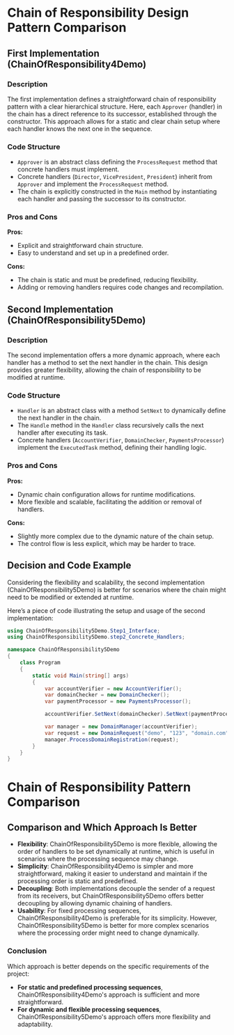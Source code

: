 # Chain of Responsibility Design Pattern Comparison

## First Implementation (ChainOfResponsibility4Demo)

### Description

The first implementation defines a straightforward chain of responsibility pattern with a clear hierarchical structure. Here, each `Approver` (handler) in the chain has a direct reference to its successor, established through the constructor. This approach allows for a static and clear chain setup where each handler knows the next one in the sequence.

### Code Structure

- `Approver` is an abstract class defining the `ProcessRequest` method that concrete handlers must implement.
- Concrete handlers (`Director`, `VicePresident`, `President`) inherit from `Approver` and implement the `ProcessRequest` method.
- The chain is explicitly constructed in the `Main` method by instantiating each handler and passing the successor to its constructor.

### Pros and Cons

**Pros:**
- Explicit and straightforward chain structure.
- Easy to understand and set up in a predefined order.

**Cons:**
- The chain is static and must be predefined, reducing flexibility.
- Adding or removing handlers requires code changes and recompilation.

## Second Implementation (ChainOfResponsibility5Demo)

### Description

The second implementation offers a more dynamic approach, where each handler has a method to set the next handler in the chain. This design provides greater flexibility, allowing the chain of responsibility to be modified at runtime.

### Code Structure

- `Handler` is an abstract class with a method `SetNext` to dynamically define the next handler in the chain.
- The `Handle` method in the `Handler` class recursively calls the next handler after executing its task.
- Concrete handlers (`AccountVerifier`, `DomainChecker`, `PaymentsProcessor`) implement the `ExecutedTask` method, defining their handling logic.

### Pros and Cons

**Pros:**
- Dynamic chain configuration allows for runtime modifications.
- More flexible and scalable, facilitating the addition or removal of handlers.

**Cons:**
- Slightly more complex due to the dynamic nature of the chain setup.
- The control flow is less explicit, which may be harder to trace.

## Decision and Code Example

Considering the flexibility and scalability, the second implementation (ChainOfResponsibility5Demo) is better for scenarios where the chain might need to be modified or extended at runtime.

Here’s a piece of code illustrating the setup and usage of the second implementation:

```csharp
using ChainOfResponsibility5Demo.Step1_Interface;
using ChainOfResponsibility5Demo.step2_Concrete_Handlers;

namespace ChainOfResponsibility5Demo
{
    class Program
    {
        static void Main(string[] args)
        {
            var accountVerifier = new AccountVerifier();
            var domainChecker = new DomainChecker();
            var paymentProcessor = new PaymentsProcessor();

            accountVerifier.SetNext(domainChecker).SetNext(paymentProcessor);

            var manager = new DomainManager(accountVerifier);
            var request = new DomainRequest("demo", "123", "domain.com", "12345");
            manager.ProcessDomainRegistration(request);
        }
    }
}
```

# Chain of Responsibility Pattern Comparison

## Comparison and Which Approach Is Better

- **Flexibility**: ChainOfResponsibility5Demo is more flexible, allowing the order of handlers to be set dynamically at runtime, which is useful in scenarios where the processing sequence may change.
- **Simplicity**: ChainOfResponsibility4Demo is simpler and more straightforward, making it easier to understand and maintain if the processing order is static and predefined.
- **Decoupling**: Both implementations decouple the sender of a request from its receivers, but ChainOfResponsibility5Demo offers better decoupling by allowing dynamic chaining of handlers.
- **Usability**: For fixed processing sequences, ChainOfResponsibility4Demo is preferable for its simplicity. However, ChainOfResponsibility5Demo is better for more complex scenarios where the processing order might need to change dynamically.

### Conclusion

Which approach is better depends on the specific requirements of the project:

- **For static and predefined processing sequences**, ChainOfResponsibility4Demo's approach is sufficient and more straightforward.
- **For dynamic and flexible processing sequences**, ChainOfResponsibility5Demo's approach offers more flexibility and adaptability.